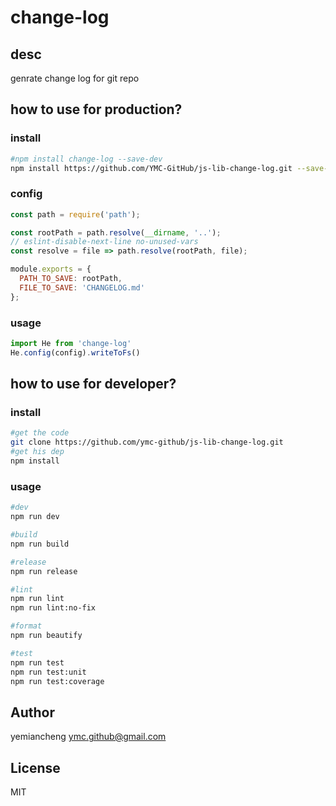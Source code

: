# change-log

## desc

genrate change log for git repo


## how to use for production?
### install

```sh
#npm install change-log --save-dev
npm install https://github.com/YMC-GitHub/js-lib-change-log.git --save-dev
```

### config

```js
const path = require('path');

const rootPath = path.resolve(__dirname, '..');
// eslint-disable-next-line no-unused-vars
const resolve = file => path.resolve(rootPath, file);

module.exports = {
  PATH_TO_SAVE: rootPath,
  FILE_TO_SAVE: 'CHANGELOG.md'
};
```

### usage

```js
import He from 'change-log'
He.config(config).writeToFs()
```

## how to use for developer?

### install

```sh
#get the code
git clone https://github.com/ymc-github/js-lib-change-log.git
#get his dep
npm install
```

### usage

```sh
#dev
npm run dev

#build
npm run build

#release
npm run release

#lint
npm run lint
npm run lint:no-fix

#format
npm run beautify

#test
npm run test
npm run test:unit
npm run test:coverage
```


## Author

yemiancheng <ymc.github@gmail.com>

## License

MIT
